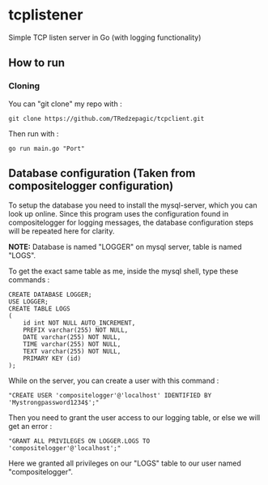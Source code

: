 # tcplistener
Simple TCP listen server in Go (with logging functionality)

## How to run

### Cloning
You can "git clone" my repo with :

```
git clone https://github.com/TRedzepagic/tcpclient.git
```
Then run with :

```
go run main.go "Port" 
```
## Database configuration (Taken from compositelogger configuration)

To setup the database you need to install the mysql-server, which you can look up online.
Since this program uses the configuration found in compositelogger for logging messages, the database configuration steps will be repeated here for clarity.

**NOTE:** Database is named "LOGGER" on mysql server, table is named "LOGS".

To get the exact same table as me, inside the mysql shell, type these commands :
```
CREATE DATABASE LOGGER;
USE LOGGER;
CREATE TABLE LOGS
(
    id int NOT NULL AUTO_INCREMENT,
    PREFIX varchar(255) NOT NULL,
    DATE varchar(255) NOT NULL,
    TIME varchar(255) NOT NULL,
    TEXT varchar(255) NOT NULL,
    PRIMARY KEY (id)
);
```
While on the server, you can create a user with this command :

```
"CREATE USER 'compositelogger'@'localhost' IDENTIFIED BY 'Mystrongpassword1234$';"
```
Then you need to grant the user access to our logging table, or else we will get an error :

```
"GRANT ALL PRIVILEGES ON LOGGER.LOGS TO 'compositelogger'@'localhost';"
```
Here we granted all privileges on our "LOGS" table to our user named "compositelogger".
